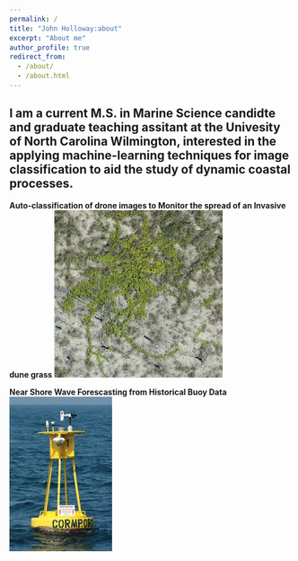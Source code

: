 ```yaml
---
permalink: /
title: "John Holloway:about"
excerpt: "About me"
author_profile: true
redirect_from: 
  - /about/
  - /about.html
---
```


<h2>I am a current M.S. in Marine Science candidte  and graduate teaching assitant at the Univesity of North Carolina Wilmington, interested in the applying machine-learning techniques for image classification to aid the study of dynamic coastal processes.</h2>

<b> Auto-classification of drone images to Monitor the spread of an Invasive dune grass</b> 
<img src='/images/BHI1_subsample_64x64.png'>

<b> Near Shore Wave Forescasting from Historical Buoy Data</b>
<img src='/images/buoy.jpeg'>
